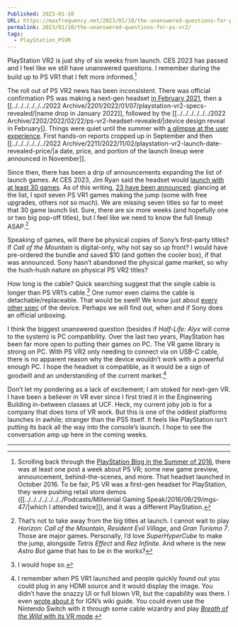 ```yaml
---
Published: 2023-01-10
URL: https://maxfrequency.net/2023/01/10/the-unanswered-questions-for-ps-vr2/
permalink: 2023/01/10/the-unanswered-questions-for-ps-vr2/
tags:
  - PlayStation_PSVR
---
```

PlayStation VR2 is just shy of six weeks from launch. CES 2023 has passed and I feel like we still have unanswered questions. I remember during the build up to PS VR1 that I felt more informed.[^1]

The roll out of PS VR2 news has been inconsistent. There was official confirmation PS was making a next-gen headset [in February 2021](https://blog.playstation.com/2021/02/23/introducing-the-next-generation-of-vr-on-playstation/), then a [[../../../../../../2022 Archive/2201/2022/01/07/playstation-vr2-specs-revealed/|name drop in January 2022]], followed by the [[../../../../../../2022 Archive/2202/2022/02/22/ps-vr2-headset-revealed/|device design reveal in February]]. Things were quiet until the summer with [a glimpse at the user experience](https://blog.playstation.com/2022/07/26/early-look-at-the-user-experience-for-playstation-vr2/). First hands-on reports cropped up in September and then [[../../../../../../2022 Archive/2211/2022/11/02/playstation-vr2-launch-date-revealed-price/|a date, price, and portion of the launch lineup were announced in November]].

Since then, there has been a drip of announcements expanding the list of launch games. At CES 2023, Jim Ryan said the headset would [launch with at least 30 games](https://venturebeat.com/games/sony-playstation-vr-will-launch-with-at-least-30-titles/). As of this writing, [23 have been announced](https://www.pushsquare.com/guides/all-psvr2-launch-games); glancing at the list, I spot seven PS VR1 games making the jump (some with free upgrades, others not so much). We are missing seven titles so far to meet that 30 game launch list. Sure, there are six more weeks (and hopefully one or two big pop-off titles), but I feel like we need to know the full lineup ASAP.[^2]

Speaking of games, will there be physical copies of Sony’s first-party titles? If *Call of the Mountain* is digital-only, why not say so up front? I would have pre-ordered the bundle and saved $10 (and gotten the cooler box), if that was announced. Sony hasn’t abandoned the physical game market, so why the hush-hush nature on physical PS VR2 titles?

How long is the cable? Quick searching suggest that the single cable is longer than PS VR1’s cable.[^3] One rumor even claims the cable is detachable/replaceable. That would be swell! We know just about [every other spec](https://www.playstation.com/en-us/ps-vr2/ps-vr2-tech-specs/) of the device. Perhaps we will find out, when and if Sony does an official unboxing.

I think the biggest unanswered question (besides if *Half-Life: Alyx* will come to the system) is PC compatibility. Over the last two years, PlayStation has been far more open to putting their games on PC. The VR game library is strong on PC. With PS VR2 only needing to connect via on USB-C cable, there is no apparent reason why the device wouldn’t work with a powerful enough PC. I hope the headset is compatible, as it would be a sign of goodwill and an understanding of the current market.[^4]

Don’t let my pondering as a lack of excitement; I am stoked for next-gen VR. I have been a believer in VR ever since I first tried it in the Engineering Building in-between classes at UCF. Heck, my current joby job is for a company that does tons of VR work. But this is one of the oddest platforms launches in awhile; stranger than the PS5 itself. It feels like PlayStation isn’t putting its back all the way into the console’s launch. I hope to see the conversation amp up here in the coming weeks.

---
[^1]: Scrolling back through the [PlayStation Blog in the Summer of 2016](https://blog.playstation.com/page/47/?s=playstation+VR&orderby=recency&category__in%5B0%5D=251914), there was at least one post a week about PS VR; some new game preview, announcement, behind-the-scenes, and more. That headset launched in October 2016. To be fair, PS VR was a first-gen headset for PlayStation, they were pushing retail store demos ([[../../../../../../../Podcasts/Millennial Gaming Speak/2016/06/29/mgs-47/|which I attended twice]]), and it was a different PlayStation.
[^2]: That’s not to take away from the big titles at launch. I cannot wait to play *Horizon: Call of the Mountain*, *Resident Evil Village*, and *Gran Turismo 7*. Those are major games. Personally, I’d love *SuperHyperCube* to make the jump, alongside *Tetris Effect* and *Rez Infinite*. And where is the new *Astro Bot* game that has to be in the works?
[^3]: I would hope so.
[^4]: I remember when PS VR1 launched and people quickly found out you could plug in any HDMI source and it would display the image. You didn’t have the snazzy UI or full blown VR, but the capability was there. I even [wrote about it](https://www.ign.com/wikis/playstation-4/How_to_Use_PlayStation_VR_with_Xbox_One) for IGN’s wiki guide. You could even use the Nintendo Switch with it through some cable wizardry and play [*Breath of the Wild* with its VR mode](https://www.youtube.com/watch?v=A6Xg8GPJmqs).
